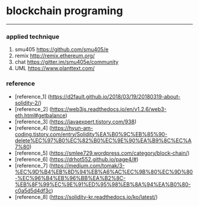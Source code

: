 # blockchain programing
---
### applied technique
 1. smu405 <https://github.com/smu405/e>
 2. remix <http://remix.ethereum.org/>
 3. chat <https://gitter.im/smu405e/community>
 4. UML <https://www.planttext.com/>

### reference
 - [reference_1] (https://d2fault.github.io/2018/03/19/20180319-about-solidity-2/)
 - [reference_2] (https://web3js.readthedocs.io/en/v1.2.6/web3-eth.html#getbalance)
 - [reference_3] (https://javaexpert.tistory.com/938)
 - [reference_4] (https://hyun-am-coding.tistory.com/entry/Solidity%EA%B0%9C%EB%85%90-delete%EC%97%B0%EC%82%B0%EC%9E%90%EA%B9%8C%EC%A7%80)
 - [reference_5] (https://smlee729.wordpress.com/category/block-chain/)
 - [reference_6] (https://drhot552.github.io/page4/#)
 - [reference_7] (https://medium.com/tomak/3-%EC%9D%B4%EB%8D%94%EB%A6%AC%EC%9B%80%EC%9D%80-%EC%96%B4%EB%96%BB%EA%B2%8C-%EB%8F%99%EC%9E%91%ED%95%98%EB%8A%94%EA%B0%80-c0a5d5d4df3c)
 - [reference_8] (https://solidity-kr.readthedocs.io/ko/latest/)
